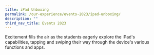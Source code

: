 ```yaml
---
title: iPad Unboxing
permalink: /our-experience/events-2023/ipad-unboxing/
description: ""
third_nav_title: Events 2023
---
```

Excitement fills the air as the students eagerly explore the iPad's capabilities, tapping and swiping their way through the device's various functions and apps.

